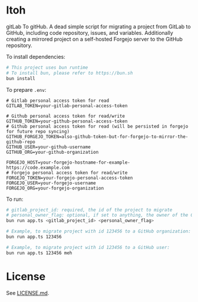 # ltoh

gitLab To gitHub. A dead simple script for migrating a project from GitLab to GitHub, including code repository, issues, and variables. Additionally creating a mirrored project on a self-hosted Forgejo server to the GitHub repository.

To install dependencies:

```bash
# This project uses bun runtime
# To install bun, please refer to https://bun.sh
bun install
```

To prepare `.env`:

```env
# Gitlab personal access token for read
GITLAB_TOKEN=your-gitlab-personal-access-token

# Github personal access token for read/write
GITHUB_TOKEN=your-github-personal-access-token
# Github personal access token for read (will be persisted in forgejo for future repo syncing)
GITHUB_FORGEJO_TOKEN=also-github-token-but-for-forgejo-to-mirror-the-github-repo
GITHUB_USER=your-github-username
GITHUB_ORG=your-github-organization

FORGEJO_HOST=your-forgejo-hostname-for-example-https://code.example.com
# Forgejo personal access token for read/write
FORGEJO_TOKEN=your-forgejo-personal-access-token
FORGEJO_USER=your-forgejo-username
FORGEJO_ORG=your-forgejo-organization
```

To run:

```bash
# gitlab_project_id: required, the id of the project to migrate
# personal_owner_flag: optional, if set to anything, the owner of the GitHub repository will be the personal access token owner, otherwise the owner will be the organization specified in the .env file
bun run app.ts <gitlab_project_id> <personal_owner_flag>

# Example, to migrate project with id 123456 to a GitHub organization:
bun run app.ts 123456

# Example, to migrate project with id 123456 to a GitHub user:
bun run app.ts 123456 meh
```

# License

See [LICENSE.md](LICENSE.md).
